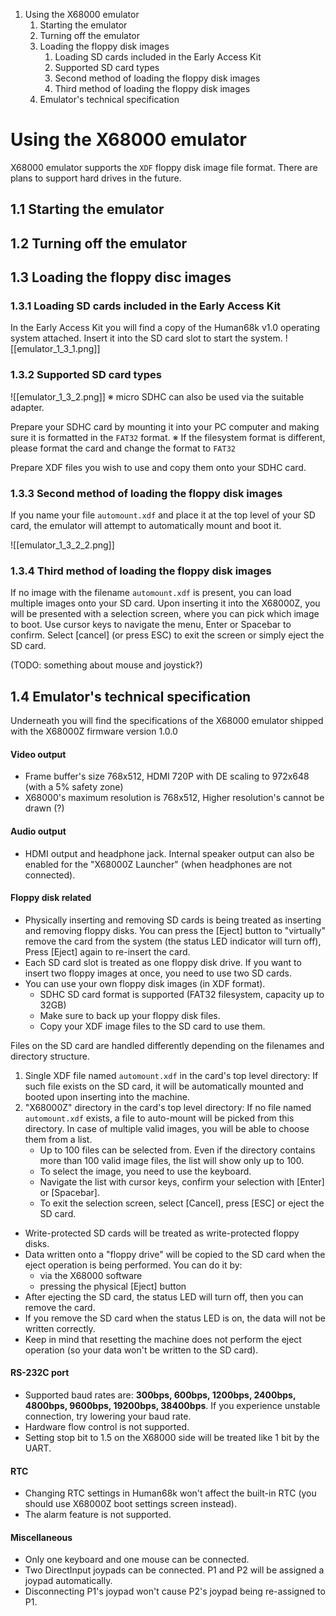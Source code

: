 
1. Using the X68000 emulator
	1. Starting the emulator
	2. Turning off the emulator
	3. Loading the floppy disk images
		1. Loading SD cards included in the Early Access Kit
		2. Supported SD card types
		3. Second method of loading the floppy disk images
		4. Third method of loading the floppy disk images
	4. Emulator's technical specification



# Using the X68000 emulator

X68000 emulator supports the `XDF` floppy disk image file format. There are plans to support hard drives in the future.

## 1.1 Starting the emulator

## 1.2 Turning off the emulator

## 1.3 Loading the floppy disc images

### 1.3.1 Loading SD cards included in the Early Access Kit
In the Early Access Kit you will find a copy of the Human68k v1.0 operating system attached. Insert it into the SD card slot to start the system.
![[emulator_1_3_1.png]]

### 1.3.2 Supported SD card types

![[emulator_1_3_2.png]]
※ micro SDHC can also be used via the suitable adapter.

Prepare your SDHC card by mounting it into your PC computer and making sure it is formatted in the `FAT32` format. 
※  If the filesystem format is different, please format the card and change the format to `FAT32`

Prepare XDF files you wish to use and copy them onto your SDHC card.



### 1.3.3 Second method of loading the floppy disk images

If you name your file `automount.xdf` and place it at the top level of your SD card, the emulator will attempt to automatically mount and boot it.

![[emulator_1_3_2_2.png]]

### 1.3.4 Third method of loading the floppy disk images

If no image with the filename `automount.xdf` is present, you can load multiple images onto your SD card. Upon inserting it into the X68000Z, you will be presented with a selection screen, where you can pick which image to boot. 
Use cursor keys to navigate the menu, Enter or Spacebar to confirm.
Select [cancel] (or press ESC) to exit the screen or simply eject the SD card.


(TODO: something about mouse and joystick?)


## 1.4 Emulator's technical specification

Underneath you will find the specifications of the X68000 emulator shipped with the X68000Z firmware version 1.0.0

#### Video output
- Frame buffer's size 768x512, HDMI 720P with DE scaling to 972x648 (with a 5% safety zone)
- X68000's maximum resolution is 768x512, Higher resolution's cannot be drawn (?)

#### Audio output
- HDMI output and headphone jack. Internal speaker output can also be enabled for the "X68000Z Launcher" (when headphones are not connected).

#### Floppy disk related
- Physically inserting and removing SD cards is being treated as inserting and removing floppy disks. You can press the [Eject] button to "virtually" remove the card from the system (the status LED indicator will turn off), Press [Eject] again to re-insert the card.
- Each SD card slot is treated as one floppy disk drive. If you want to insert two floppy images at once, you need to use two SD cards.
- You can use your own floppy disk images (in XDF format).
	- SDHC SD card format is supported (FAT32 filesystem, capacity up to 32GB)
	- Make sure to back up your floppy disk files.
	- Copy your XDF image files to the SD card to use them.
	
Files on the SD card are handled differently depending on the filenames and directory structure.
1. Single XDF file named `automount.xdf` in the card's top level directory:
	If such file exists on the SD card, it will be automatically mounted and booted upon inserting into the machine.
2. "X68000Z" directory in the card's top level directory:
	If no file named `automount.xdf` exists, a file to auto-mount will be picked from this directory. In case of multiple valid images, you will be able to choose them from a list.
	- Up to 100 files can be selected from. Even if the directory contains more than 100 valid image files, the list will show only up to 100.
	- To select the image, you need to use the keyboard.
	- Navigate the list with cursor keys, confirm your selection with [Enter] or [Spacebar].
	- To exit the selection screen, select [Cancel], press [ESC] or eject the SD card.

- Write-protected SD cards will be treated as write-protected floppy disks.
- Data written onto a "floppy drive" will be copied to the SD card when the eject operation is being performed. You can do it by:
	- via the X68000 software
	- pressing the physical [Eject] button
- After ejecting the SD card, the status LED will turn off, then you can remove the card.
- If you remove the SD card when the status LED is on, the data will not be written correctly.
- Keep in mind that resetting the machine does not perform the eject operation (so your data won't be written to the SD card).

#### RS-232C port
- Supported baud rates are:  **300bps, 600bps, 1200bps, 2400bps, 4800bps, 9600bps, 19200bps, 38400bps**. If you experience unstable connection, try lowering your baud rate.
- Hardware flow control is not supported.
- Setting stop bit to 1.5 on the X68000 side will be treated like 1 bit by the UART.

#### RTC
- Changing RTC settings in Human68k won't affect the built-in RTC (you should use X68000Z boot settings screen instead).
- The alarm feature is not supported.

#### Miscellaneous
- Only one keyboard and one mouse can be connected.
- Two DirectInput joypads can be connected. P1 and P2 will be assigned a joypad automatically.
- Disconnecting P1's joypad won't cause P2's joypad being re-assigned to P1.
	